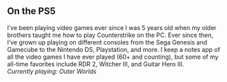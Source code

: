 ## On the PS5
I’ve been playing video games ever since I was 5 years old when my older brothers taught me how to play Counterstrike on the PC. Ever since then, I’ve grown up playing on different consoles from the Sega Genesis and Gamecube to the Nintendo DS, Playstation, and more. I keep a notes app of all the video games I have ever played (60+ and counting), but some of my all-time favorites include  RDR 2, Witcher III, and Guitar Hero III.<br><em>Currently playing: Outer Worlds</em>

